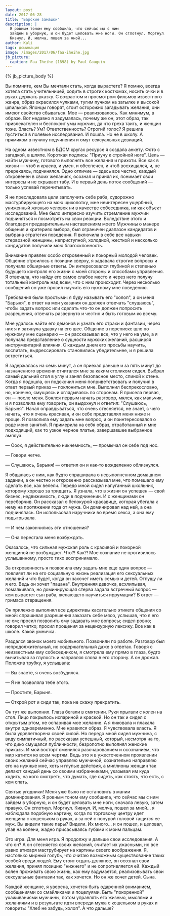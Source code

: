 ```yaml
---
layout: post
date: 2017-06-28
title: "Барские замашки"
description: |
  Я ровным тоном ему сообщила, что сейчас мы с ним
  зайдем в уборную, и он будет целовать мне ноги. Он сглотнул. Моргнул.
  Кивнул. И, молча, пошел за мной...
author: Kali
tags: доминация
image: /images/2017/06/faa-iheihe.jpg
jb_picture:
  caption: Faa Iheihe (1898) by Paul Gauguin
---
```


{% jb_picture_body %}

Вы помните, кем Вы мечтали стать, когда вырастете? Я помню, всегда хотела стать
учительницей, ходить в строгих костюмах, носить очки и в руках держать указку. С
возрастом и просмотром фильмов известного жанра, образ окрасился чулками, тугим
пучком на затылке и высокой шпилькой. Японцы говорят, стоит осторожно загадывать
желания, они имеют свойство сбываться. Мое &mdash; реализовалось. Как минимум, в
образе. Вот недавно я задумалась, почему же он, этот образ, так привлекателен и
беспокоит умы мужчин, да что греха таить, и женщин тоже. Власть? Ум?
Ответственность? Строгий голос? Я решила пуститься в полевые исследования. И
пошла. Но не в школу. А прямиком в пучину подчинения и омут сексуальных
девиаций.

<!--more-->

На одном известном в БДСМ кругах ресурсе я создала анкету. Фото с
загадкой, в шляпе. Короткая подпись: "Приучу к стройной ноге". Цель &mdash; найти
мужчину, готового выполнять все желания и прихоти. Все как в жизни &mdash; чтоб и
красив, и умен, и обеспечен, и чтоб восхищался, и, не пререкаясь, подчинялся.
Одно отличие &mdash; здесь все честно, каждый откровенен в своих желаниях, осознал и
принял их, понимает свои интересы и не скрывает табу. И в первый день поток
сообщений &mdash; только успевай перечитывать.

Я не преследовала цели заполучить себе раба, судорожно мастурбирующего
на мою щиколотку, мне неинтересен ущербный, униженный жизнью человек ни в
качестве собеседника, ни как объект исследований. Мне было интересно изучить
стремление мужчин подчиняться и посмотреть на свои реакции. Вследствие этого и
благодаря предварительным наставлениям моего Мужчины о манере общения и критериях
выбора, был ограничен диапазон кандидатов и выбрана стратегия поведения. Я
включила в себе все навыки стервозной женщины, неприступной, холодной, жесткой и
несколько кандидатов получили мою благосклонность.

Внимание привлек особо откровенный и покорный молодой человек. Общение строилось
с позиции сверху, я задавала строгие вопросы и получала обширные ответы. Он
интересовался глубиной и степенью будущего контроля его жизни с моей стороны и
способами управления. Я отвечала, что найду его самое слабое место и через него
получу тотальный контроль над всем, что с ним происходит. Через несколько
сообщений он уже просил научить его нужному мне поведению.

Требования были простыми: я буду называть его "холоп", а он меня "Барыня", в
ответ на мои указания он должен отвечать "слушаюсь",  чтобы задать вопрос или
сделать что-то он должен попросить разрешения, отвечать развернуто и честно и
быть готовым ко всему.

Мне удалось найти его демонов и узнать его страхи и фантазии, через них я и
затянула удавку на его шее. Общение в переписке шло по нужному мне сценарию &mdash; он
рассказывал все, что у него на уме, а я получала представление о сущности
мужских желаний, расширяя инструментарий влияния. С каждым днем его просьбы
научить, воспитать, выдрессировать становились убедительнее, и я решила
встретиться.

Я задержалась на семь минут, а он приехал раньше и за пять минут до назначенного
времени отчитался мне за каким столиком сидел. Выбрал самый дальний стол в углу
и занял безопасное место, спиной к стене. Когда я подошла, он подскочил меня
поприветствовать и получил в ответ первый приказ &mdash; поклониться мне. Выполнил
беспрекословно, но, конечно, смущаясь и оглядываясь по сторонам. Я присела
первая, он &mdash; после меня. Боялся первым начать разговор, мялся, как мальчик, и я
позволила ему говорить, он выдохнул и ответил: "Слушаюсь, Барыня". Начал
оправдываться, что очень стесняется, не знает, с чего начать, что я очень
красивая, и он себе представлял меня ниже и проще. Я позволила ему задать мне
вопрос, и он поинтересовался о роде моих занятий. Я примерила на себя образ,
отработанный и мне подходящий, как то узкое черное платье, завершавшее выбранное
амплуа.

&mdash; Ооох, я действительно никчемность, &mdash; промычал он себе под нос.

&mdash; Говори четче.

&mdash; Слушаюсь, Барыня! &mdash; ответил он и как-то вожделенно облизнулся.

Я общалась с ним, как будто спрашивала о невыполненном домашнем задании, а он
честно и откровенно рассказывал мне, что помешало ему сделать все, как велели.
Передо мной сидел напуганный школьник, которому хорошо за тридцать. Я узнала,
что в жизни он успешен &mdash; свой бизнес, недвижимость, люди в подчинении. И с
женщинами он переборчив. Он рассказал о белокурой красавице, которая убегала к
нему на протяжении года от мужа. Он доминировал над ней, а она подчинялась. Он
использовал наручники во время секса, а она ему подыгрывала.

&mdash; И чем закончились эти отношения?

&mdash; Она перестала меня возбуждать.

Оказалось, что сильная мужская роль с красивой и покорной женщиной не
возбуждает. Что?! Как?! Мое сознание не противилось услышанному, просто тихо
воспринимало.

За откровенность я позволила ему задать мне еще один вопрос &mdash; повлияет ли на его
социальную жизнь реализация его сексуальных желаний и что будет, когда он
захочет иметь семью и детей. Отпущу ли я его. Ведь он хочет "пацана". Внутренняя
девочка, всхлипывая, помалкивала, но доминирующая стерва задала встречный вопрос
&mdash; кем вырастет сын раба, желающего научиться иррумации? В ответ &mdash; гримаса
отвращения.

Он прилежно выполнял все директивы касательно этикета общения со мной: спрашивал
разрешения заказать себе мясо, услышав, что я его не ем; просил позволить ему
задавать мне вопросы; сидел ровно; говорил четко; просил прощения за нецензурную
лексику. Все как в школе. Какой умничка.

Раздался звонок моего мобильного. Позвонили по работе. Разговор был
непродолжительный, но содержательный даже в ответах. Говоря с неизвестным ему
собеседником, я смотрела ему прямо в глаза, будто вычитывая за глупость и
направляя слова в его сторону. А он дрожал. Положив трубку, я услышала:

&mdash; Вы знаете, я очень возбудился.

&mdash; Я не позволяла тебе этого.

&mdash; Простите, Барыня.

&mdash; Открой рот и сиди так, пока не скажу прекратить.

Он тут же выполнил. Глаза бегали в смятении. Руки прыгали с колен на стол. Лицо
покрылось испариной и краской. Но он так и сидел с открытым ртом, не оспаривая
мое желание. А я ликовала и плакала внутри одновременно. Мне нравился образ. Я
чувствовала власть. Я была удовлетворена своей силой. Но передо мной сидел
мужчина, с виду симпатичный, по рассказам успешный, который, несмотря на то, что
дико смущался публичности, безропотно выполнял женские приказы. И мой восторг
сменился разочарованием и осознанием, что мир катится ко всем чертям. Ведь это я
в ужесточенном проявлении своих желаний сейчас управляю мужчиной, сознательно
направляю его на нужные мне, хоть и глупые действия, а миллионы женщин так
делают каждый день со своими избранниками, указывая им куда ходить, на кого
смотреть, что думать, где сидеть, как стоять, что есть, с кем спать.

Святые угодники! Меня уже было не остановить в мании доминирования. Я ровным
тоном ему сообщила, что сейчас мы с ним зайдем в уборную, и он будет целовать
мне ноги, сначала левую, затем правую. Он сглотнул. Моргнул.
Кивнул. И, молча, пошел за мной... я наблюдала подобную картину, когда по
торговому центру идет женщина с кошельком в руках, а за ней с понурой головой
тащится ее муж. Вы видели такие пары? Видели. Их много... и он пошел, и целовал,
упав на колени, жадно присасываясь губами к моим пальцам.

Это игра. Для меня игра. Я продолжу и дальше свои исследования. А что он? А он
стесняется своих желаний, считает их ужасными, но все равно втихаря маструбирует
на картины своего воображения. Я, настолько мирный голубь, что считаю возможным
существование таких особей среди людей. Ему стоит отдать должное, он осознал
свои желания, принял позицию "нижнего" и не сопротивляется ей. Каждый волен
проживать свою жизнь, как ему вздумается, реализовывать свои сексуальные
фантазии так, как хочется. Но он же хочет детей. Сына.

Каждой женщине, я уверена, хочется быть одаренной вниманием, сообщениями со
смайликами и поцелуями. Быть "покоренной" ухаживаниями мужчины, потом управлять
его жизнью, мыслями и желаниями и в результате идти впереди мужа с кошельком в
руках и говорить: "Хлеб не забудь, холоп". А что дальше?
